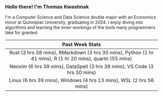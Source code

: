 
### Hello there! I'm Thomas Kwashnak

I'm a Computer Science and Data Science double major with an Economics
minor at Quinnipiac University, graduating in 2024.
I enjoy diving into algorithms and learning the inner-workings of the tools
many programmers take for granted.

| Past Week Stats |
| :---: |
| Rust (3 hrs 38 mins), RMarkdown (3 hrs 30 mins), Python (1 hr 41 mins), R (1 hr 20 mins), quarto (55 mins) |
| Neovim (6 hrs 39 mins), DataSpell (3 hrs 39 mins), VS Code (3 hrs 30 mins) |
| Linux (6 hrs 39 mins), Windows (4 hrs 13 mins), WSL (2 hrs 56 mins) |

